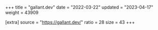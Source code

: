 +++
title = "gallant.dev"
date = "2022-03-22"
updated = "2023-04-17"
weight = 43909

[extra]
source = "https://gallant.dev/"
ratio = 28
size = 43
+++
